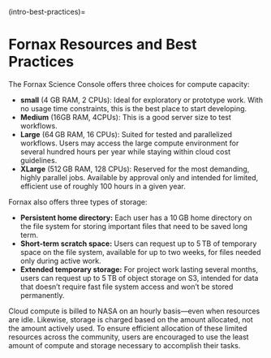 (intro-best-practices)=
# Fornax Resources and Best Practices

The Fornax Science Console offers three choices for compute capacity:

-   **small** (4 GB RAM, 2 CPUs): Ideal for exploratory or prototype work.
    With no usage time constraints, this is the best place to start developing.
-   **Medium** (16GB RAM, 4CPUs): This is a good server size to test workflows.
-   **Large** (64 GB RAM, 16 CPUs): Suited for tested and parallelized workflows.
    Users may access the large compute environment for several hundred hours per year while staying within cloud cost guidelines.
-   **XLarge** (512 GB RAM, 128 CPUs): Reserved for the most demanding, highly parallel jobs.
    Available by approval only and intended for limited, efficient use of roughly 100 hours in a given year.

Fornax also offers three types of storage:

-   **Persistent home directory:** Each user has a 10 GB home directory on the file system for storing important files that need to be saved long term.
-   **Short-term scratch space:** Users can request up to 5 TB of temporary space on the file system, available for up to two weeks, for files needed only during active work.
-   **Extended temporary storage:** For project work lasting several months, users can request up to 5 TB of object storage on S3, intended for data that doesn’t require fast file system access and won’t be stored permanently.

Cloud compute is billed to NASA on an hourly basis—even when resources are idle.
Likewise, storage is charged based on the amount allocated, not the amount actively used.
To ensure efficient allocation of these limited resources across the community, users are encouraged to use the least amount of compute and storage necessary to accomplish their tasks.
